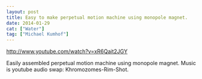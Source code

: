 ```yaml
---
layout: post
title: Easy to make perpetual motion machine using monopole magnet.
date: 2014-01-29
cat: ["Water"]
tag: ["Michael Kumhof"]
---
```


http://www.youtube.com/watch?v=xR6Qait2JGY

Easily assembled perpetual motion machine using monopole magnet. Music is youtube audio swap: Khromozomes-Rim-Shot.
